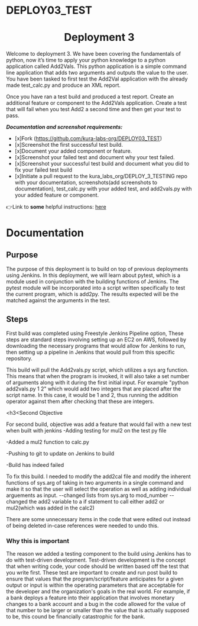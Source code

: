 # DEPLOY03_TEST

<h1 align=center>Deployment 3</h1>

Welcome to deployment 3. We have been covering the fundamentals of python, now it’s time to apply your python knowledge to a python application called Add2Vals. This python application is a simple command line application that adds two arguments and outputs the value to the user. You have been tasked to first test the Add2Val application with the already made test_calc.py and produce an XML report. 

Once you have ran a test build and produced a test report. Create an additional feature or component to the Add2Vals application. Create a test that will fail when you test Add2 a second time and then get your test to pass. 

***Documentation and screenshot requirements:*** 
- [x]Fork (https://github.com/kura-labs-org/DEPLOY03_TEST)
- [x]Screenshot the first successful test build.
- [x]Document your added component or feature.
- [x]Screenshot your failed test and document why your test failed.
- [x]Screenshot your successful test build and document what you did to fix your failed test build  
- [x]Initiate a pull request to the kura_labs_org/DEPLOY_3_TESTING repo with your documentation, screenshots(add screenshots to documentation), test_calc.py with your added test, and add2vals.py with your added feature or component.   

👉Link to **some** helpful instructions: [here](https://github.com/kura-labs-org/DEPLOY03_TEST/blob/main/Deployment%203.pdf)  


<h1>Documentation</h1>

<h2>Purpose</h2>

The purpose of this deployment is to build on top of previous deployments using Jenkins. In this deployment, we will learn about pytest, which is a module used in conjunction with the building functions of Jenkins. The pytest module will be incorporated into a script written specifically to test the current program, which is add2py. The results expected will be the matched against the arguments in the test.

<h2>Steps</h2>

First build was completed using Freestyle Jenkins Pipeline option, These steps are standard steps involving setting up an EC2 on AWS, followed by downloading the necessary programs that would allow for Jenkins to run, then setting up a pipeline in Jenkins that would pull from this specific repository.

This build will pull the Add2vals.py script, which utilizes a sys arg function. This means that when the program is invoked, it will also take a set number of arguments along with it during the first initial input. For example "python add2vals.py 1 2" which would add two integers that are placed after the script name. In this case, it would be 1 and 2, thus running the addition operator against them after checking that these are integers.


<h3<Second Objective</h3>

For second build, objective was add a feature that would fail with a new test when built with jenkins
-Adding testing for mul2 on the test py file

-Added a mul2 function to calc.py

-Pushing to git to update on Jenkins to build

-Build has indeed failed



To fix this build. I needed to modify the add2cal file and modify the inherent functions of sys.arg of taking in two arguments
in a single command and make it so that the user will select the operation as well as adding individual arguements as input.
--changed lists from sys.arg to mod_number
--changed the add2 variable to a if statement to call either add2 or mul2(which was added in the calc2)

There are some unnecessary items in the code that were edited out instead of being deleted in-case references were needed to undo this.

<h3>Why this is important</h3>

The reason we added a testing component to the build using Jenkins has to do with test-driven development. Test-driven development is the concept that when writing code, your code should be written based off the test that you write first. These test are important to create and run post build to ensure that values that the program/script/feature anticipates for a given output or input is within the operating parameters that are acceptable for the developer and the organization's goals in the real world. For example, if a bank deploys a feature into their application that involves monetary changes to a bank account and a bug in the code allowed for the value of that number to be larger or smaller than the value that is actually supposed to be, this cound be financially catastrophic for the bank.
